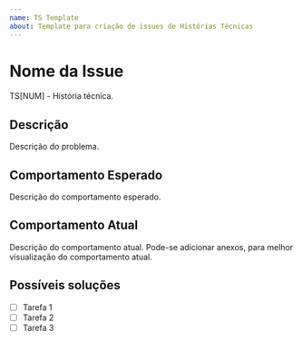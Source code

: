 ```yaml
---
name: TS Template
about: Template para criação de issues de Histórias Técnicas
---
```


# Nome da Issue

TS[NUM] - História técnica.

## Descrição

Descrição do problema.

## Comportamento Esperado

Descrição do comportamento esperado.

## Comportamento Atual

Descrição do comportamento atual.
Pode-se adicionar anexos, para melhor visualização do comportamento atual.

## Possíveis soluções

- [ ] Tarefa 1
- [ ] Tarefa 2
- [ ] Tarefa 3
